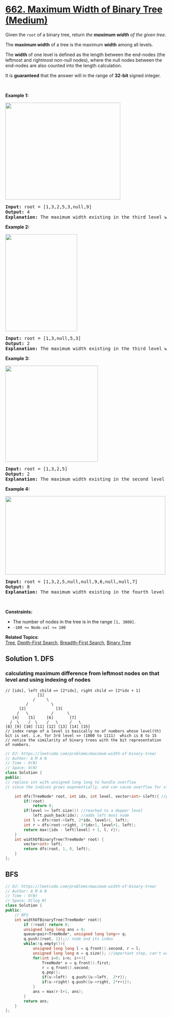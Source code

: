 # [662. Maximum Width of Binary Tree (Medium)](https://leetcode.com/problems/maximum-width-of-binary-tree/)

<p>Given the <code>root</code> of a binary tree, return <em>the <strong>maximum width</strong> of the given tree</em>.</p>

<p>The <strong>maximum width</strong> of a tree is the maximum <strong>width</strong> among all levels.</p>

<p>The <strong>width</strong> of one level is defined as the length between the end-nodes (the leftmost and rightmost non-null nodes), where the null nodes between the end-nodes are also counted into the length calculation.</p>

<p>It is <strong>guaranteed</strong> that the answer will in the range of <strong>32-bit</strong> signed integer.</p>

<p>&nbsp;</p>
<p><strong>Example 1:</strong></p>
<img alt="" src="https://assets.leetcode.com/uploads/2021/05/03/width1-tree.jpg" style="width: 359px; height: 302px;">
<pre><strong>Input:</strong> root = [1,3,2,5,3,null,9]
<strong>Output:</strong> 4
<strong>Explanation:</strong> The maximum width existing in the third level with the length 4 (5,3,null,9).
</pre>

<p><strong>Example 2:</strong></p>
<img alt="" src="https://assets.leetcode.com/uploads/2021/05/03/width2-tree.jpg" style="width: 224px; height: 302px;">
<pre><strong>Input:</strong> root = [1,3,null,5,3]
<strong>Output:</strong> 2
<strong>Explanation:</strong> The maximum width existing in the third level with the length 2 (5,3).
</pre>

<p><strong>Example 3:</strong></p>
<img alt="" src="https://assets.leetcode.com/uploads/2021/05/03/width3-tree.jpg" style="width: 289px; height: 299px;">
<pre><strong>Input:</strong> root = [1,3,2,5]
<strong>Output:</strong> 2
<strong>Explanation:</strong> The maximum width existing in the second level with the length 2 (3,2).
</pre>

<p><strong>Example 4:</strong></p>
<img alt="" src="https://assets.leetcode.com/uploads/2021/05/03/width4-tree.jpg" style="width: 500px; height: 244px;">
<pre><strong>Input:</strong> root = [1,3,2,5,null,null,9,6,null,null,7]
<strong>Output:</strong> 8
<strong>Explanation:</strong> The maximum width existing in the fourth level with the length 8 (6,null,null,null,null,null,null,7).
</pre>

<p>&nbsp;</p>
<p><strong>Constraints:</strong></p>

<ul>
	<li>The number of nodes in the tree is in the range <code>[1, 3000]</code>.</li>
	<li><code>-100 &lt;= Node.val &lt;= 100</code></li>
</ul>


**Related Topics**:  
[Tree](https://leetcode.com/tag/tree/), [Depth-First Search](https://leetcode.com/tag/depth-first-search/), [Breadth-First Search](https://leetcode.com/tag/breadth-first-search/), [Binary Tree](https://leetcode.com/tag/binary-tree/)

## Solution 1. DFS 
### calculating maximum difference from leftmost nodes on that level and using indexing of nodes 
```
// [idx], left child => [2*idx], right child => [2*idx + 1] 
              [1]
            /     \
         /          \
      [2]             [3]
     /   \          /      \
   [4]    [5]     [6]       [7]
  /  \    /  \    /   \     /   \
[8] [9] [10] [11] [12] [13] [14] [15]    
// index range of a level is basically no of numbers whose level(th) bit is set. i.e. for 3rd level => (1000 to 1111)  which is 8 to 15
// notice the similarity of binary trees with the bit representation of numbers.
```
```cpp
// OJ: https://leetcode.com/problems/maximum-width-of-binary-tree/
// Author: A M A N
// Time : O(N)
// Space: O(N)
class Solution {
public:
// replace int with unsigned long long to handle overflow
// since the indices grows exponentially, and can cause overflow for slim and tall trees

    int dfs(TreeNode* root, int idx, int level, vector<int> &left){ //passing left by reference otherwise for each subtree there would be a left vector seperately which wont have the left most node inserted and it will insert again the leftmost node of current subtree
        if(!root)
            return 0;
        if(level >= left.size()) //reached to a depper level
            left.push_back(idx); //adds left most node
        int l = dfs(root->left, 2*idx, level+1, left);
        int r = dfs(root->right, 2*idx+1, level+1, left);
        return max({idx - left[level] + 1, l, r});
    }
    int widthOfBinaryTree(TreeNode* root) {
        vector<int> left;
        return dfs(root, 1, 0, left);
    }
};

```


## BFS 

```cpp
// OJ: https://leetcode.com/problems/maximum-width-of-binary-tree/
// Author: A M A N
// Time : O(N)
// Space: O(log N)
class Solution {
public:
    // BFS
    int widthOfBinaryTree(TreeNode* root){
        if (!root) return 0;
        unsigned long long ans = 0;
        queue<pair<TreeNode*, unsigned long long>> q;
        q.push({root, 1});// node and its index
        while(!q.empty()){
            unsigned long long l = q.front().second, r = l;
            unsigned long long n = q.size(); //important step, can't write i<q.size() in the for loop, as we're popping it
            for(int i=0; i<n; i++){
                TreeNode* u = q.front().first;
                r = q.front().second;
                q.pop();
                if(u->left)  q.push({u->left,  2*r});
                if(u->right) q.push({u->right, 2*r+1});
            }
            ans = max(r-l+1, ans);
        }
        return ans;
    }
};
```